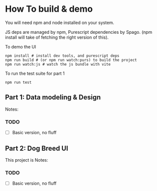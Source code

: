 # How To build & demo

You will need npm and node installed on your system.

JS deps are managed by npm, Purescript dependencies by Spago. (npm install will take of fetching the right version of this).


To demo the UI
```
npm install # install dev tools, and purescript deps
npm run build # (or npm run watch:purs) to build the project
npm run watch:js # watch the js bundle with vite
```

To run the test suite for part 1
```
npm run test
```


## Part 1: Data modeling & Design

Notes:

### TODO
- [ ] Basic version, no fluff

## Part 2: Dog Breed UI 

This project is 
Notes:

### TODO
- [ ] Basic version, no fluff

